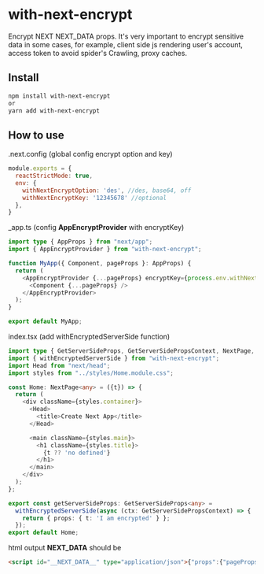 # with-next-encrypt

Encrypt NEXT NEXT_DATA props. It's very important to encrypt sensitive data in some cases, for example, client side js rendering user's account, access token to avoid spider's Crawling, proxy caches.

## Install

```bash
npm install with-next-encrypt
or
yarn add with-next-encrypt
```

## How to use

.next.config (global config encrypt option and key)

```javascript
module.exports = {
  reactStrictMode: true,
  env: {
    withNextEncryptOption: 'des', //des, base64, off
    withNextEncryptKey: '12345678' //optional
  },
}

```

_app.ts (config **AppEncryptProvider** with encryptKey)

```typescript
import type { AppProps } from "next/app";
import { AppEncryptProvider } from "with-next-encrypt";

function MyApp({ Component, pageProps }: AppProps) {
  return (
    <AppEncryptProvider {...pageProps} encryptKey={process.env.withNextEncryptKey}>
      <Component {...pageProps} />
    </AppEncryptProvider> 
  );
}

export default MyApp;

```

index.tsx (add withEncryptedServerSide function)

```typescript
import type { GetServerSideProps, GetServerSidePropsContext, NextPage, } from "next";
import { withEncryptedServerSide } from "with-next-encrypt";
import Head from "next/head";
import styles from "../styles/Home.module.css";

const Home: NextPage<any> = ({t}) => {
  return (
    <div className={styles.container}>
      <Head>
        <title>Create Next App</title>
      </Head>

      <main className={styles.main}>
        <h1 className={styles.title}>
          {t ?? 'no defined'}
        </h1>
      </main>
    </div>
  );
};

export const getServerSideProps: GetServerSideProps<any> =
  withEncryptedServerSide(async (ctx: GetServerSidePropsContext) => {
    return { props: { t: 'I am encrypted' } };
  });
export default Home;

```

html output **NEXT_DATA** should be

```html
<script id="__NEXT_DATA__" type="application/json">{"props":{"pageProps":{"_encrypted":"EvfKzmG7G6ScSke+oYhNdMzdp3PQdnLY","_iv":"19837278","_type":"des"},"__N_SSP":true},"page":"/","query":{},"buildId":"development","isFallback":false,"gssp":true,"scriptLoader":[]}</script>
```
